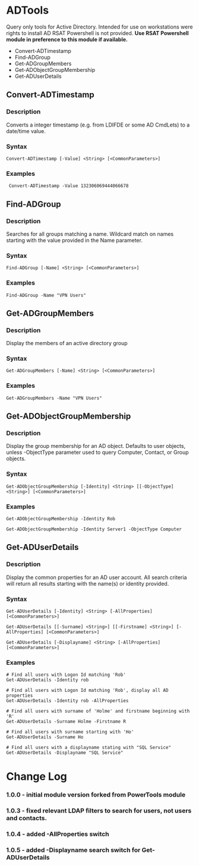 # ADTools
Query only tools for Active Directory. Intended for use on workstations were rights to install AD RSAT Powershell is not provided. **Use RSAT Powershell module in preference to this module if available.**

- Convert-ADTimestamp
- Find-ADGroup
- Get-ADGroupMembers
- Get-ADObjectGroupMembership
- Get-ADUserDetails

## Convert-ADTimestamp
### Description 
Converts a integer timestamp (e.g. from LDIFDE or some AD CmdLets) to a date/time value.
### Syntax
```Convert-ADTimestamp [-Value] <String> [<CommonParameters>]```

### Examples
``` Convert-ADTimestamp -Value 132306069444066678```

## Find-ADGroup
### Description
Searches for all groups matching a name. Wildcard match on names starting with the value provided in the Name parameter.

### Syntax
```Find-ADGroup [-Name] <String> [<CommonParameters>]```

### Examples
```Find-ADGroup -Name "VPN Users"```

## Get-ADGroupMembers
### Description
Display the members of an active directory group
### Syntax
```Get-ADGroupMembers [-Name] <String> [<CommonParameters>]```
### Examples
```Get-ADGroupMembers -Name "VPN Users"```

## Get-ADObjectGroupMembership
### Description
Display the group membership for an AD object. Defaults to user objects, unless -ObjectType parameter used to query Computer, Contact, or Group objects.
### Syntax
```Get-ADObjectGroupMembership [-Identity] <String> [[-ObjectType] <String>] [<CommonParameters>]```
### Examples
```
Get-ADObjectGroupMembership -Identity Rob

Get-ADObjectGroupMembership -Identity Server1 -ObjectType Computer

```
## Get-ADUserDetails
### Description
Display the common properties for an AD user account. All search criteria will return all results starting with the name(s) or identity provided. 
### Syntax
```
Get-ADUserDetails [-Identity] <String> [-AllProperties] [<CommonParameters>]

Get-ADUserDetails [[-Surname] <String>] [[-Firstname] <String>] [-AllProperties] [<CommonParameters>]

Get-ADUserDetails [-Displayname] <String> [-AllProperties] [<CommonParameters>]
```
### Examples
```
# Find all users with Logon Id matching 'Rob'
Get-ADUserDetails -Identity rob

# Find all users with Logon Id matching 'Rob', display all AD properties
Get-ADUserDetails -Identity rob -AllProperties

# Find all users with surname of 'Holme' and firstname beginning with 'R'
Get-ADUserDetails -Surname Holme -Firstname R

# Find all users with surname starting with 'Ho' 
Get-ADUserDetails -Surname Ho

# Find all users with a displayname stating with "SQL Service"
Get-ADUserDetails -Displayname "SQL Service"
```

# Change Log
### 1.0.0 - initial module version forked from PowerTools module
### 1.0.3 - fixed relevant LDAP filters to search for users, not users and contacts.
### 1.0.4 - added -AllProperties switch
### 1.0.5 - added -Displayname search switch for Get-ADUserDetails
